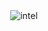 <div align="center">
  <img src="https://github.com/user-attachments/assets/392c2e45-2e6f-49bc-ac3c-05a568e2d01b" alt="intel">
</div>
